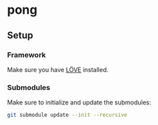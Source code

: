 # pong

## Setup

### Framework

Make sure you have [LÖVE](https://love2d.org/) installed.

### Submodules

Make sure to initialize and update the submodules:

```sh
git submodule update --init --recursive
```
